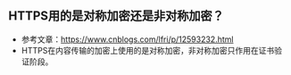 ## HTTPS用的是对称加密还是非对称加密？
* 参考文章：https://www.cnblogs.com/lfri/p/12593232.html
* HTTPS在内容传输的加密上使用的是对称加密，非对称加密只作用在证书验证阶段。

